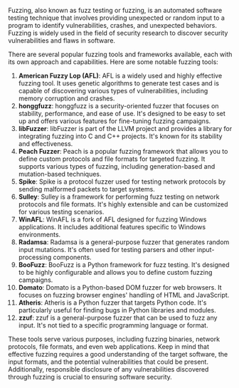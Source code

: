 Fuzzing, also known as fuzz testing or fuzzing, is an automated software testing technique that involves providing unexpected or random input to a program to identify vulnerabilities, crashes, and unexpected behaviors. Fuzzing is widely used in the field of security research to discover security vulnerabilities and flaws in software.

There are several popular fuzzing tools and frameworks available, each with its own approach and capabilities. Here are some notable fuzzing tools:

1. **American Fuzzy Lop (AFL)**: AFL is a widely used and highly effective fuzzing tool. It uses genetic algorithms to generate test cases and is capable of discovering various types of vulnerabilities, including memory corruption and crashes.
2. **honggfuzz**: honggfuzz is a security-oriented fuzzer that focuses on stability, performance, and ease of use. It's designed to be easy to set up and offers various features for fine-tuning fuzzing campaigns.
3. **libFuzzer**: libFuzzer is part of the LLVM project and provides a library for integrating fuzzing into C and C++ projects. It's known for its stability and effectiveness.
4. **Peach Fuzzer**: Peach is a popular fuzzing framework that allows you to define custom protocols and file formats for targeted fuzzing. It supports various types of fuzzing, including generation-based and mutation-based techniques.
5. **Spike**: Spike is a protocol fuzzer used for testing network protocols by sending malformed packets to target systems.
6. **Sulley**: Sulley is a framework for performing fuzz testing on network protocols and file formats. It's highly extensible and can be customized for various testing scenarios.
7. **WinAFL**: WinAFL is a fork of AFL designed for fuzzing Windows applications. It includes additional features specific to Windows environments.
8. **Radamsa**: Radamsa is a general-purpose fuzzer that generates random input mutations. It's often used for testing parsers and other input-processing components.
9. **BooFuzz**: BooFuzz is a Python framework for fuzz testing. It's designed to be highly configurable and allows you to define custom fuzzing campaigns.
10. **Domato**: Domato is a Python-based DOM fuzzer for web browsers. It focuses on fuzzing browser engines' handling of HTML and JavaScript.
11. **Atheris**: Atheris is a Python fuzzer that targets Python code. It's particularly useful for finding bugs in Python libraries and modules.
12. **zzuf**: zzuf is a general-purpose fuzzer that can be used to fuzz any input. It's not tied to a specific programming language or format.

These tools serve various purposes, including fuzzing binaries, network protocols, file formats, and even web applications. Keep in mind that effective fuzzing requires a good understanding of the target software, the input formats, and the potential vulnerabilities that could be present. Additionally, responsible disclosure of any vulnerabilities discovered through fuzzing is crucial to ensuring software security.